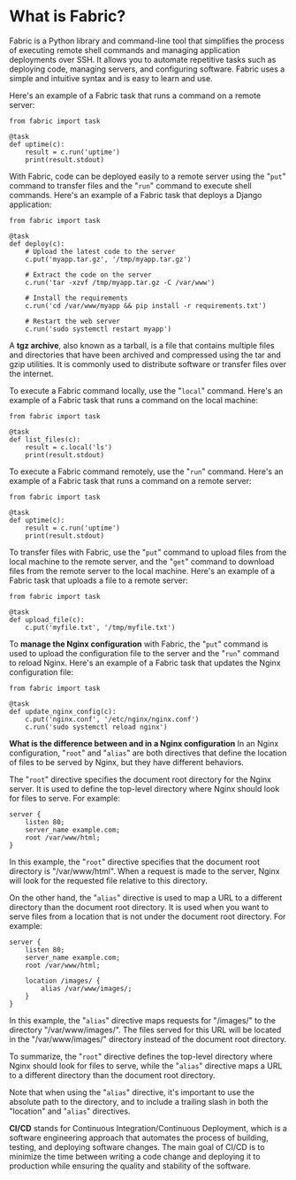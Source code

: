 # What is Fabric?
Fabric is a Python library and command-line tool that simplifies the process of executing remote shell commands and managing application deployments over SSH. It allows you to automate repetitive tasks such as deploying code, managing servers, and configuring software. Fabric uses a simple and intuitive syntax and is easy to learn and use.

Here's an example of a Fabric task that runs a command on a remote server:
```
from fabric import task

@task
def uptime(c):
    result = c.run('uptime')
    print(result.stdout)
```

With Fabric, code can be deployed easily to a remote server using the "`put`" command to transfer files and the "`run`" command to execute shell commands. Here's an example of a Fabric task that deploys a Django application:
```
from fabric import task

@task
def deploy(c):
    # Upload the latest code to the server
    c.put('myapp.tar.gz', '/tmp/myapp.tar.gz')
    
    # Extract the code on the server
    c.run('tar -xzvf /tmp/myapp.tar.gz -C /var/www')
    
    # Install the requirements
    c.run('cd /var/www/myapp && pip install -r requirements.txt')
    
    # Restart the web server
    c.run('sudo systemctl restart myapp')
```

A **tgz archive**, also known as a tarball, is a file that contains multiple files and directories that have been archived and compressed using the tar and gzip utilities. It is commonly used to distribute software or transfer files over the internet.

To execute a Fabric command locally, use the "`local`" command. Here's an example of a Fabric task that runs a command on the local machine:
```
from fabric import task

@task
def list_files(c):
    result = c.local('ls')
    print(result.stdout)
```

To execute a Fabric command remotely, use the "`run`" command. Here's an example of a Fabric task that runs a command on a remote server:
```
from fabric import task

@task
def uptime(c):
    result = c.run('uptime')
    print(result.stdout)
```

To transfer files with Fabric, use the "`put`" command to upload files from the local machine to the remote server, and the "`get`" command to download files from the remote server to the local machine. Here's an example of a Fabric task that uploads a file to a remote server:
```
from fabric import task

@task
def upload_file(c):
    c.put('myfile.txt', '/tmp/myfile.txt')
```

To **manage the Nginx configuration** with Fabric, the "`put`" command is used to upload the configuration file to the server and the "`run`" command to reload Nginx. Here's an example of a Fabric task that updates the Nginx configuration file:
```
from fabric import task

@task
def update_nginx_config(c):
    c.put('nginx.conf', '/etc/nginx/nginx.conf')
    c.run('sudo systemctl reload nginx')
```
**What is the difference between <root> and <alias> in a Nginx configuration**
In an Nginx configuration, "`root`" and "`alias`" are both directives that define the location of files to be served by Nginx, but they have different behaviors.

The "`root`" directive specifies the document root directory for the Nginx server. It is used to define the top-level directory where Nginx should look for files to serve. For example:
```
server {
    listen 80;
    server_name example.com;
    root /var/www/html;
}
```
In this example, the "`root`" directive specifies that the document root directory is "/var/www/html". When a request is made to the server, Nginx will look for the requested file relative to this directory.

On the other hand, the "`alias`" directive is used to map a URL to a different directory than the document root directory. It is used when you want to serve files from a location that is not under the document root directory. For example:
```
server {
    listen 80;
    server_name example.com;
    root /var/www/html;

    location /images/ {
        alias /var/www/images/;
    }
}
```
In this example, the "`alias`" directive maps requests for "/images/" to the directory "/var/www/images/". The files served for this URL will be located in the "/var/www/images/" directory instead of the document root directory.

To summarize, the "`root`" directive defines the top-level directory where Nginx should look for files to serve, while the "`alias`" directive maps a URL to a different directory than the document root directory.

Note that when using the "`alias`" directive, it's important to use the absolute path to the directory, and to include a trailing slash in both the "location" and "`alias`" directives.

**CI/CD** stands for Continuous Integration/Continuous Deployment, which is a software engineering approach that automates the process of building, testing, and deploying software changes. The main goal of CI/CD is to minimize the time between writing a code change and deploying it to production while ensuring the quality and stability of the software.
